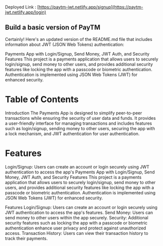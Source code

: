 Deployed Link : [https://paytm-jwt.netlify.app/signup](https://paytm-jwt.netlify.app/login)
## Build a basic version of PayTM

Certainly! Here's an updated version of the README.md file that includes information about JWT (JSON Web Tokens) authentication:

Payments App with Login/Signup, Send Money, JWT Auth, and Security Features
This project is a payments application that allows users to securely login/signup, send money to other users, and provides additional security features like locking the app with a passcode or biometric authentication. Authentication is implemented using JSON Web Tokens (JWT) for enhanced security.

# Table of Contents
Introduction
The Payments App is designed to simplify peer-to-peer transactions while ensuring the security of user data and funds. It provides a user-friendly interface for managing transactions and includes features such as login/signup, sending money to other users, securing the app with a lock mechanism, and JWT authentication for user authentication.

# Features

Login/Signup: Users can create an account or login securely using JWT authentication to access the app's 
Payments App with Login/Signup, Send Money, JWT Auth, and Security Features
This project is a payments application that allows users to securely login/signup, send money to other users, and provides additional security features like locking the app with a passcode or biometric authentication. Authentication is implemented using JSON Web Tokens (JWT) for enhanced security.


Features
Login/Signup: Users can create an account or login securely using JWT authentication to access the app's features.
Send Money: Users can send money to other users within the app securely.
Security: Additional security features such as locking the app with a passcode or biometric authentication enhance user privacy and protect against unauthorized access.
Transaction History: Users can view their transaction history to track their payments.
